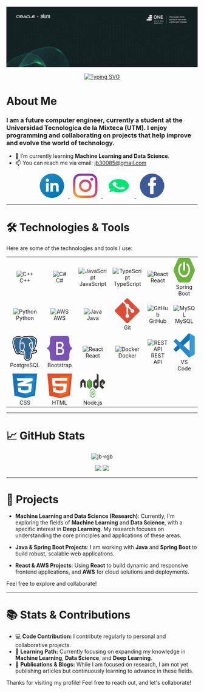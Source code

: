![Profile Banner](https://raw.githubusercontent.com/jb-rgb/jb-rgb/main/oracle.PNG)

<div align="center">
    <a href="https://git.io/typing-svg"><img src="https://readme-typing-svg.herokuapp.com?font=Signika&weight=700&size=32&pause=1000&color=9C29F7&center=true&vCenter=true&width=435&lines=Hi+%F0%9F%91%8B%2C+I'm+Jorge+Barahona" alt="Typing SVG" /></a>
</div>

# About Me
### I am a future computer engineer, currently a student at the Universidad Tecnologica de la Mixteca (UTM). I enjoy programming and collaborating on projects that help improve and evolve the world of technology.

- 🌱 I’m currently learning **Machine Learning and Data Science**.
- 📫 You can reach me via email: [jb30085@gmail.com](mailto:jb30085@gmail.com)

<p align="center">
    <a href="https://www.linkedin.com/in/jorge-arturo-barahona-de-la-cruz-48583b271/" target="_blank">
        <img src="./logos/linkedin-icon.svg" width="64" height="64" alt="LinkedIn logo" style="margin: 0 10px;">
    </a>
    <a href="https://www.instagram.com/_.jorge_b._/" target="_blank">
        <img src="./logos/instagram-2016-5.svg" width="64" height="64" alt="Instagram logo" style="margin: 0 10px;">
    </a>
    <a href="https://wa.me/529532120913?text=Hello,%20how%20are%20you?%20How%20can%20I%20help%20you?" target="_blank">
        <img src="./logos/whatsapp-8.svg" width="64" height="64" alt="WhatsApp logo" style="margin: 0 10px;">
    </a>
    <a href="https://www.facebook.com/jorgearturo.barahonadelacruz" target="_blank">
        <img src="./logos/facebook-3-3.svg" width="64" height="64" alt="Facebook logo" style="margin: 0 10px;">
    </a>
</p>

---

# 🛠️ Technologies & Tools

Here are some of the technologies and tools I use:

<table align="center">
    <tr>
        <td align="center" width="128">
            <img src="https://techstack-generator.vercel.app/cpp-icon.svg" alt="C++" width="65" height="65" />
            <br>C++
        </td>
        <td align="center" width="128">
            <img src="https://techstack-generator.vercel.app/csharp-icon.svg" alt="C#" width="65" height="65" />
            <br>C#
        </td>
        <td align="center" width="128">
            <img src="https://techstack-generator.vercel.app/js-icon.svg" alt="JavaScript" width="65" height="65" />
            <br>JavaScript
        </td>
        <td align="center" width="128">
            <img src="https://techstack-generator.vercel.app/ts-icon.svg" alt="TypeScript" width="65" height="65" />
            <br>TypeScript
        </td>
        <td align="center" width="128">
            <img src="https://techstack-generator.vercel.app/react-icon.svg" alt="React" width="65" height="65" />
            <br>React
        </td>
        <td align="center" width="128">
            <img src="./logos/spring-boot-1.svg" alt="Spring Boot" width="65" height="65" />
            <br>Spring Boot
        </td>
    </tr>
    <tr>
        <td align="center" width="128">
            <img src="https://techstack-generator.vercel.app/python-icon.svg" alt="Python" width="65" height="65" />
            <br>Python
        </td>
        <td align="center" width="128">
            <img src="https://techstack-generator.vercel.app/aws-icon.svg" alt="AWS" width="65" height="65" />
            <br>AWS
        </td>
        <td align="center" width="128">
            <img src="https://techstack-generator.vercel.app/java-icon.svg" alt="Java" width="65" height="65" />
            <br>Java
        </td>
        <td align="center" width="128">
            <img src="./logos/git-icon.svg" alt="Git" width="65" height="65" />
            <br>Git
        </td>
        <td align="center" width="128">
            <img src="https://techstack-generator.vercel.app/github-icon.svg" alt="GitHub" width="65" height="65" />
            <br>GitHub
        </td>
        <td align="center" width="128">
            <img src="https://techstack-generator.vercel.app/mysql-icon.svg" alt="MySQL" width="65" height="65" />
            <br>MySQL
        </td>
    </tr>
    <tr>
        <td align="center" width="128">
            <img src="./logos/postgresql.svg" alt="PostgreSQL" width="65" height="65" />
            <br>PostgreSQL
        </td>
        <td align="center" width="128">
            <img src="./logos/bootstrap-5-1.svg" alt="Bootstrap" width="65" height="65" />
            <br>Bootstrap
        </td>
        <td align="center" width="128">
            <img src="https://techstack-generator.vercel.app/react-icon.svg" alt="React" width="65" height="65" />
            <br>React
        </td>
        <td align="center" width="128">
            <img src="https://techstack-generator.vercel.app/docker-icon.svg" alt="Docker" width="65" height="65" />
            <br>Docker
        </td>
        <td align="center" width="128">
            <img src="https://techstack-generator.vercel.app/restapi-icon.svg" alt="REST API" width="65" height="65" />
            <br>REST API
        </td>
        <td align="center" width="128">
            <img src="./logos/visual-studio-code-1.svg" alt="VS Code" width="65" height="65" />
            <br>VS Code
        </td>
    </tr>
    <tr>
        <td align="center" width="128">
            <img src="./logos/css-3.svg" alt="CSS" width="65" height="65" />
            <br>CSS
        </td>
        <td align="center" width="128">
            <img src="./logos/html-1.svg" alt="HTML" width="65" height="65" />
            <br>HTML
        </td>
        <td align="center" width="128">
            <img src="./logos/nodejs-1.svg" alt="Node.js" width="65" height="65" />
            <br>Node.js
        </td>
    </tr>
</table>

---

# 📈 GitHub Stats

<div align="center">
  <p align="center"> <img src="https://komarev.com/ghpvc/?username=jb-rgb&label=Profile%20views&color=880eb4&style=flat" alt="jb-rgb" /> </p>
  <img height="160" src="https://github-readme-stats.vercel.app/api?username=jb-rgb&show_icons=true&count_private=true&hide=prs&theme=dark&hide_border=true" />
  <img height="160" src="https://github-readme-stats.vercel.app/api/top-langs/?username=jb-rgb&layout=compact&langs_count=8&theme=dark&hide_border=true" />
</div>

---

# 🚀 Projects

- **Machine Learning and Data Science (Research)**: Currently, I'm exploring the fields of **Machine Learning** and **Data Science**, with a specific interest in **Deep Learning**. My research focuses on understanding the core principles and applications of these areas.

- **Java & Spring Boot Projects**: I am working with **Java** and **Spring Boot** to build robust, scalable web applications. 

- **React & AWS Projects**: Using **React** to build dynamic and responsive frontend applications, and **AWS** for cloud solutions and deployments.

Feel free to explore and collaborate!

---

# 📚 Stats & Contributions

- 💻 **Code Contribution:** I contribute regularly to personal and collaborative projects.
- 🧠 **Learning Path:** Currently focusing on expanding my knowledge in **Machine Learning**, **Data Science**, and **Deep Learning**.
- 📝 **Publications & Blogs:** While I am focused on research, I am not yet publishing articles but continuously learning to advance in these fields.

Thanks for visiting my profile! Feel free to reach out, and let's collaborate!
